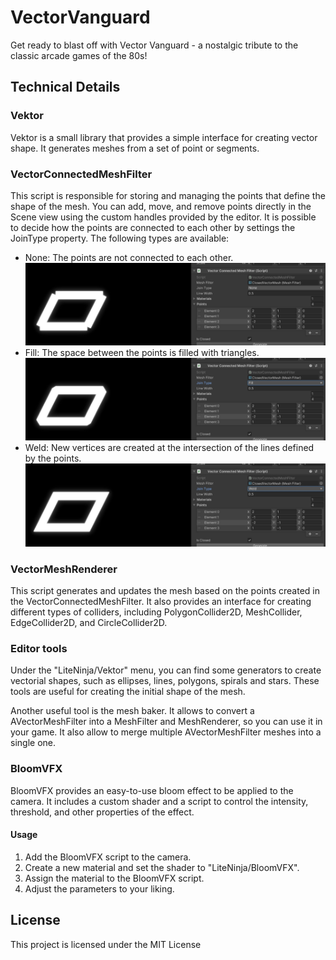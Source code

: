 # VectorVanguard
Get ready to blast off with Vector Vanguard - a nostalgic tribute to the classic arcade games of the 80s!


## Technical Details

### Vektor
Vektor is a small library that provides a simple interface for creating vector shape.
It generates meshes from a set of point or segments.

### VectorConnectedMeshFilter
This script is responsible for storing and managing the points that define the shape of the mesh. You can add, move, and remove points directly in the Scene view using the custom handles provided by the editor.
It is possible to decide how the points are connected to each other by settings the JoinType property. The following types are available:

* None: The points are not connected to each other.
![](./images/vektor_jointype_none.jpeg "Join Type: None")
* Fill: The space between the points is filled with triangles.
![](./images/vektor_jointype_fill.jpeg "Join Type: Fill")
* Weld: New vertices are created at the intersection of the lines defined by the points.
![](./images/vektor_jointype_weld.jpeg "Join Type: Weld")




### VectorMeshRenderer
This script generates and updates the mesh based on the points created in the VectorConnectedMeshFilter. It also provides an interface for creating different types of colliders, including PolygonCollider2D, MeshCollider, EdgeCollider2D, and CircleCollider2D.

### Editor tools
Under the "LiteNinja/Vektor" menu, you can find some generators to create vectorial shapes, such as ellipses, lines, polygons, spirals and stars. These tools are useful for creating the initial shape of the mesh.

Another useful tool is the mesh baker. It allows to convert a AVectorMeshFilter into a MeshFilter and MeshRenderer, so you can use it in your game.
It also allow to merge multiple AVectorMeshFilter meshes into a single one.

### BloomVFX
BloomVFX provides an easy-to-use bloom effect to be applied to the camera.  It includes a custom shader and a script to control the intensity, threshold, and other properties of the effect.

#### Usage
1. Add the BloomVFX script to the camera.
2. Create a new material and set the shader to "LiteNinja/BloomVFX".
3. Assign the material to the BloomVFX script.
4. Adjust the parameters to your liking.




## License

This project is licensed under the MIT License